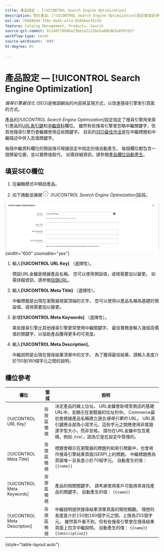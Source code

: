 ```yaml
---
title: 產品設定 — [!UICONTROL Search Engine Optimization]
description: 對於產品，[!UICONTROL Search Engine Optimization]設定會設定URL索引鍵和搜尋引擎用來索引產品的中繼資料。
exl-id: 78888094-759c-4e45-afcd-65858ee76159
feature: Catalog Management, Products, Search
source-git-commit: 01148770946a236ece2122be5a88b963a0f07d1f
workflow-type: tm+mt
source-wordcount: '494'
ht-degree: 0%

---
```


# 產品設定 — [!UICONTROL Search Engine Optimization]

_搜尋引擎最佳化_ (SEO)是微調網站的內容與呈現方式，以改進搜尋引擎索引頁面的方式。

產品的&#x200B;_[!UICONTROL Search Engine Optimization]_&#x200B;設定指定了搜尋引擎用來索引產品的[URL索引鍵](catalog-urls.md)和[中繼資料](../merchandising-promotions/meta-data.md)欄位。 雖然有些搜尋引擎會忽略中繼關鍵字，但其他搜尋引擎仍會繼續使用這些關鍵字。 目前的[SEO最佳作法](../merchandising-promotions/seo-overview.md)是在中繼標題和中繼描述中併入高值關鍵字。

每個中繼資料欄位的預設值可根據設定中指定的值自動產生。 每個欄位都包含一個預留位置，並以實際值取代。 如需詳細資訊，請參閱[產品欄位自動產生](../configuration-reference/catalog/catalog.md#uicontrol-product-fields-auto-generation)。

## 填妥SEO欄位

1. 在編輯模式中開啟產品。

1. 向下捲動並展開![擴充選擇器](../assets/icon-display-expand.png) _[!UICONTROL Search Engine Optimization]_&#x200B;區段。

![搜尋引擎最佳化](./assets/product-search-engine-optimization.png){width="600" zoomable="yes"}


1. 輸入&#x200B;**[!UICONTROL URL Key]** （選擇性）。

   預設URL金鑰是根據產品名稱。 您可以使用預設值，或視需要加以變更。 如需詳細資訊，請參閱[目錄URL](catalog-urls.md)。

1. 輸入&#x200B;**[!UICONTROL Meta Title]** （選擇性）。

   中繼標題是出現在瀏覽器視窗頂端的文字。 您可以使用以產品名稱為基礎的預設值，或視需要加以變更。

1. 新增&#x200B;**[!UICONTROL Meta Keywords]** （選擇性）。

   某些搜尋引擎比其他搜尋引擎更常使用中繼關鍵字。 最佳實務是輸入幾個高價值的關鍵字，以協助產品獲得更多的可見度。

1. 輸入&#x200B;**[!UICONTROL Meta Description]**。

   中繼說明是出現在搜尋結果清單中的文字。 為了獲得最佳結果，請輸入長度介於150到160個字元之間的說明。

## 欄位參考

| 欄位 | [領域](../getting-started/websites-stores-views.md#scope-settings) | 說明 |
|--- |--- |------------------|
| [!UICONTROL URL Key] | 存放區檢視 | 決定產品的線上位址。 URL金鑰會新增至商店的基礎URL中，並顯示在瀏覽器的位址列中。 Commerce最初會根據產品名稱建立適合&#x200B;_搜尋引擎的_ URL。 URL索引鍵應全部為小寫字元，這些字元之間應使用非尾隨連字型大小，而非空格。 請勿在URL金鑰中包含尾碼，例如`.html`，因為它是在設定中管理的。 |
| [!UICONTROL Meta Title] | 存放區檢視 | 標題會顯示在瀏覽器的標題列和索引標籤中，也會用作搜尋引擎結果頁面(SERP)上的標題。 中繼標題應為頁面唯一且長度小於70個字元。 自動產生的值： `{{name}}` |
| [!UICONTROL Meta Keywords] | 存放區檢視 | 產品的相關關鍵字。 請考慮使用客戶可能用來尋找產品的關鍵字。 自動產生的值： `{{name}}` |
| [!UICONTROL Meta Description] | 存放區檢視 | 中繼說明提供搜尋結果清單頁面的簡短概觀。 理想的長度是介於150到160個字元之間，上限為255個字元。 雖然客戶看不到，但有些搜尋引擎會在搜尋結果頁面上包含中繼說明。 自動產生的值： `{{name}} {{description}}` |

{style="table-layout:auto"}
